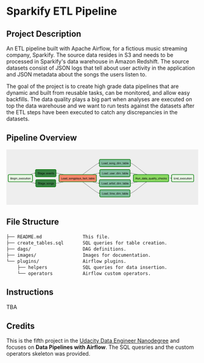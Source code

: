 # Sparkify ETL Pipeline

## Project Description

An ETL pipeline built with Apache Airflow, for a fictious music streaming company, Sparkify. The source data resides in S3 and needs to be processed in Sparkify's data warehouse in Amazon Redshift. The source datasets consist of JSON logs that tell about user activity in the application and JSON metadata about the songs the users listen to.

The goal of the project is to create high grade data pipelines that are dynamic and built from reusable tasks, can be monitored, and allow easy backfills. The data quality plays a big part when analyses are executed on top the data warehouse and we want to run tests against the datasets after the ETL steps have been executed to catch any discrepancies in the datasets.

## Pipeline Overview

![etl-dag](images/etl-dag.png)

## File Structure

```
├── README.md               This file.
├── create_tables.sql       SQL queries for table creation.
├── dags/                   DAG definitions.
├── images/                 Images for documentation.
└── plugins/                Airflow plugins.
    ├── helpers             SQL queries for data insertion.
    └── operators           Airflow custom operators.
```

## Instructions

TBA

## Credits

This is the fifth project in the [Udacity Data Engineer Nanodegree](https://www.udacity.com/course/data-engineer-nanodegree--nd027) and focuses on __Data Pipelines with Airflow__. The SQL quesries and the custom operators skeleton was provided. 

